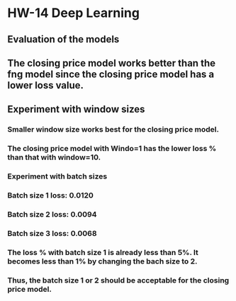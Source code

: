 # HW-14 Deep Learning
## Evaluation of the models
## The closing price model works better than the fng model since the closing price model has a lower loss value. 
 ## Experiment with window sizes 
   ### Smaller window size works best for the closing price model. 
   ### The closing price model with Windo=1 has the lower loss % than that with window=10.

### Experiment with batch sizes
   ### Batch size 1 loss: 0.0120
   ### Batch size 2 loss: 0.0094
   ### Batch size 3 loss: 0.0068
   ### The loss % with batch size 1 is already less than 5%. It becomes less than 1% by changing the bach size to 2. 
   ### Thus, the batch size 1 or 2 should be acceptable for the closing price model.        
   
